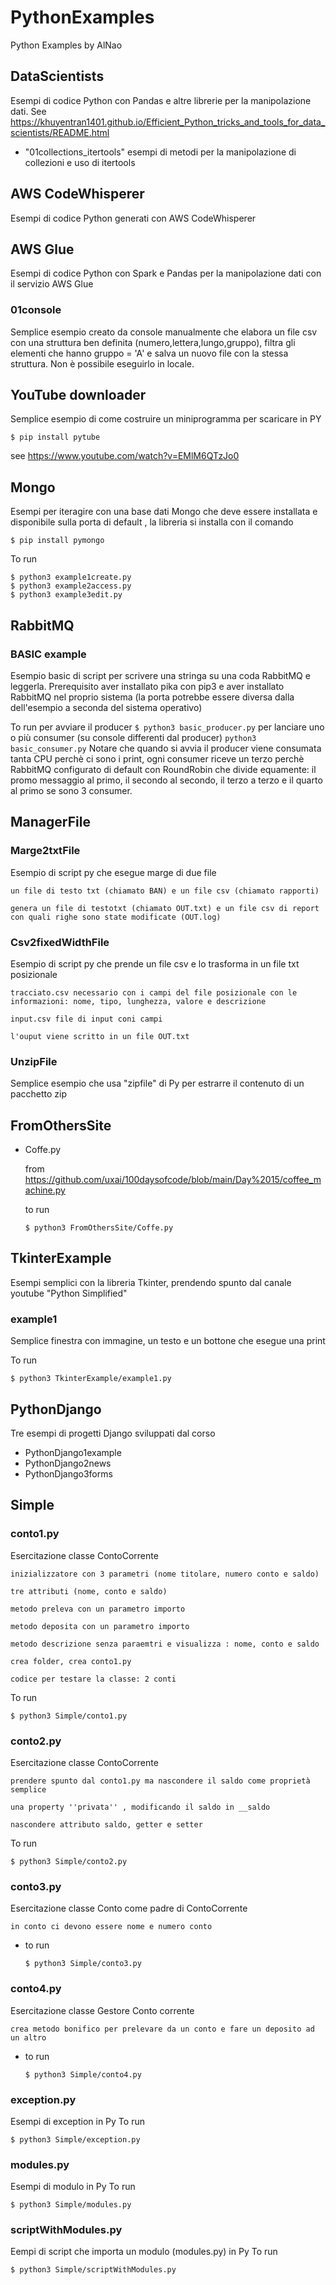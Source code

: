 # PythonExamples
Python Examples by AlNao

## DataScientists
Esempi di codice Python con Pandas e altre librerie per la manipolazione dati.
See https://khuyentran1401.github.io/Efficient_Python_tricks_and_tools_for_data_scientists/README.html
- "01collections_itertools" esempi di metodi per la manipolazione di collezioni e uso di itertools

## AWS CodeWhisperer
Esempi di codice Python generati con AWS CodeWhisperer


## AWS Glue
Esempi di codice Python con Spark e Pandas per la manipolazione dati con il servizio AWS Glue


### 01console
Semplice esempio creato da console manualmente che elabora un file csv con una struttura ben definita (numero,lettera,lungo,gruppo), filtra gli elementi che hanno gruppo = 'A' e salva un nuovo file con la stessa struttura. Non è possibile eseguirlo in locale.


## YouTube downloader
Semplice esempio di come costruire un miniprogramma per scaricare in PY

```
$ pip install pytube
```

see https://www.youtube.com/watch?v=EMlM6QTzJo0

## Mongo
Esempi per iteragire con una base dati Mongo che deve essere installata e disponibile sulla porta di default , la libreria si installa con il comando

```
$ pip install pymongo
```

To run
```
$ python3 example1create.py
$ python3 example2access.py
$ python3 example3edit.py
```

## RabbitMQ

### BASIC example
Esempio basic di script per scrivere una stringa su una coda RabbitMQ e leggerla. Prerequisito aver installato pika con pip3 e aver installato RabbitMQ nel proprio sistema (la porta potrebbe essere diversa dalla dell'esempio a seconda del sistema operativo)


To run
    per avviare il producer 
    ```
    $ python3 basic_producer.py
    ```
    per lanciare uno o più consumer (su console differenti dal producer)
    ```
    python3 basic_consumer.py
    ```
Notare che quando si avvia il producer viene consumata tanta CPU perchè ci sono i print, ogni consumer riceve un terzo perchè RabbitMQ configurato di default con RoundRobin che divide equamente: il promo messaggio al primo, il secondo al secondo, il terzo a terzo e il quarto al primo se sono 3 consumer.


## ManagerFile

### Marge2txtFile
Esempio di script py che esegue marge di due file
	
    un file di testo txt (chiamato BAN) e un file csv (chiamato rapporti)
	
    genera un file di testotxt (chiamato OUT.txt) e un file csv di report con quali righe sono state modificate (OUT.log)

### Csv2fixedWidthFile
Esempio di script py che prende un file csv e lo trasforma in un file txt posizionale

    tracciato.csv necessario con i campi del file posizionale con le informazioni: nome, tipo, lunghezza, valore e descrizione

    input.csv file di input coni campi 

    l'ouput viene scritto in un file OUT.txt

### UnzipFile
Semplice esempio che usa "zipfile" di Py per estrarre il contenuto di un pacchetto zip


## FromOthersSite
- Coffe.py

  from https://github.com/uxai/100daysofcode/blob/main/Day%2015/coffee_machine.py

  to run
  ```
  $ python3 FromOthersSite/Coffe.py 
  ```

## TkinterExample
Esempi semplici con la libreria Tkinter, prendendo spunto dal canale youtube "Python Simplified"


### example1
Semplice finestra con immagine, un testo e un bottone che esegue una print

To run 
  ```
  $ python3 TkinterExample/example1.py 
  ```

## PythonDjango
Tre esempi di progetti Django sviluppati dal corso 
- PythonDjango1example
- PythonDjango2news
- PythonDjango3forms


## Simple

### conto1.py
Esercitazione classe ContoCorrente 
	
    inizializzatore con 3 parametri (nome titolare, numero conto e saldo) 
	
    tre attributi (nome, conto e saldo)
	
    metodo preleva con un parametro importo
	
    metodo deposita con un parametro importo
	
    metodo descrizione senza paraemtri e visualizza : nome, conto e saldo
	
    crea folder, crea conto1.py
	
    codice per testare la classe: 2 conti

To run 
  ```
  $ python3 Simple/conto1.py 
  ```

### conto2.py
Esercitazione classe ContoCorrente 
	
    prendere spunto dal conto1.py ma nascondere il saldo come proprietà semplice
    
    una property ''privata'' , modificando il saldo in __saldo
    
    nascondere attributo saldo, getter e setter

To run 
  ```
  $ python3 Simple/conto2.py 
  ```


### conto3.py
Esercitazione classe Conto come padre di ContoCorrente
	
    in conto ci devono essere nome e numero conto
    
- to run 
  ```
  $ python3 Simple/conto3.py 
  ```

### conto4.py
Esercitazione classe Gestore Conto corrente

    crea metodo bonifico per prelevare da un conto e fare un deposito ad un altro

- to run 
  ```
  $ python3 Simple/conto4.py 
  ```
### exception.py
Esempi di exception in Py
To run 
  ```
  $ python3 Simple/exception.py 
  ```

### modules.py
Esempi di modulo in Py
To run 
  ```
  $ python3 Simple/modules.py 
  ```

### scriptWithModules.py
Eempi di script che importa un modulo (modules.py) in Py
To run 
  ```
  $ python3 Simple/scriptWithModules.py 
  ```
